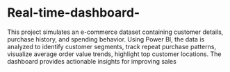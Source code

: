 # Real-time-dashboard-
This project simulates an e-commerce dataset containing customer details, purchase history, and spending behavior. Using Power BI, the data is analyzed to identify customer segments, track repeat purchase patterns, visualize average order value trends, highlight top customer locations. The dashboard provides actionable insights for improving sales
